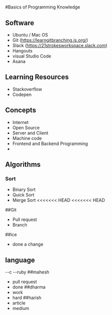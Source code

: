 #
#Basics of Programming Knowledge

## Software
 - Ubuntu / Mac OS 
 - Git (https://learngitbranching.js.org/)
 - Slack (https://21strokesworkspace.slack.com)
 - Hangouts
 - visual Studio Code
 - Asana
 
## Learning Resources
 - Stackoverflow
 - Codepen


## Concepts
 - Internet
 - Open Source
 - Server and Client 
 - Machine code 
 - Frontend and Backend Programming 
 - 
## Algorithms
 ### Sort
  - Binary Sort 
  - Quick Sort
  - Merge Sort
<<<<<<< HEAD
<<<<<<< HEAD

##Git
 - Pull request
 - Branch

##ice 
 - done a change
 
## language
 --c
 --ruby
##mahesh 
- pull request
- done
##dharma
- work
- hard
##harish
- article
- medium